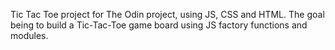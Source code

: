 Tic Tac Toe project for The Odin project, using JS, CSS and HTML. The goal being to build a Tic-Tac-Toe game board using JS factory functions and modules.